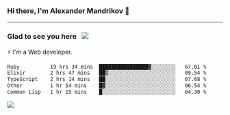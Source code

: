 ### Hi there, I'm Alexander Mandrikov 👋

- - -

### Glad to see you here &nbsp; ![](https://komarev.com/ghpvc/?username=nunsez&color=blue&label=visitors)

⚡ I'm a Web developer.

<!--✨ My GitHub <a href="https://nunsez.github.io/" target="_blank">resume link</a>-->

<!--
**nunsez/nunsez** is a ✨ _special_ ✨ repository because its `README.md` (this file) appears on your GitHub profile.

Here are some ideas to get you started:

- 🔭 I’m currently working on ...
- 🌱 I’m currently learning ...
- 👯 I’m looking to collaborate on ...
- 🤔 I’m looking for help with ...
- 💬 Ask me about ...
- 📫 How to reach me: ...
- 😄 Pronouns: ...
- ⚡ Fun fact: ...
-->


<!--START_SECTION:waka-->

```txt
Ruby          19 hrs 34 mins  ████████████████▓░░░░░░░░   67.01 %
Elixir        2 hrs 47 mins   ██▒░░░░░░░░░░░░░░░░░░░░░░   09.54 %
TypeScript    2 hrs 14 mins   ██░░░░░░░░░░░░░░░░░░░░░░░   07.68 %
Other         1 hr 54 mins    █▓░░░░░░░░░░░░░░░░░░░░░░░   06.54 %
Common Lisp   1 hr 15 mins    █░░░░░░░░░░░░░░░░░░░░░░░░   04.30 %
```

<!--END_SECTION:waka-->


<span>
<!-- <img height="160em" src="https://github-readme-stats-nunsez.vercel.app/api?username=nunsez&show_icons=true&count_private=true&hide_border=true&hide=issues" /> -->
<img src="https://github-readme-stats-nunsez.vercel.app/api/top-langs/?username=nunsez&layout=compact&hide_border=true" />
</span>


<!--
[![willianrod's wakatime stats](https://github-readme-stats.vercel.app/api/wakatime?username=nunsez&hide_border=true)](https://github.com/anuraghazra/github-readme-stats)
-->
